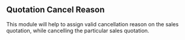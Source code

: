Quotation Cancel Reason
-----------------------

This module will help to assign valid cancellation reason on the sales quotation, while cancelling the particular sales quotation.
